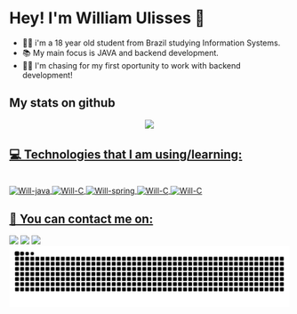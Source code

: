# Hey! I'm William Ulisses 👋

- 👨‍🎓 i'm a 18 year old student from Brazil studying Information Systems.
- 📚 My main focus is JAVA and backend development.
- 👨‍💻 I'm chasing for my first oportunity to work with backend development!

## My stats on github

<div align="center">
  <a href="https://github.com/willUlisses">
  <img height="160em" src="https://github-readme-stats.vercel.app/api?username=willUlisses&show_icons=true&theme=dark&include_all_commits=true&count_private=true"/>
</div>

   
## 💻 Technologies that I am using/learning:
  
<div style="display: inline_block"><br>
  <img align="center" alt="Will-java" height="50" width="50" src="https://cdn.jsdelivr.net/gh/devicons/devicon/icons/java/java-original-wordmark.svg" />
  <img align="center" alt="Will-C" height="50" width="50" src="https://cdn.jsdelivr.net/gh/devicons/devicon@latest/icons/c/c-original.svg" />
  <img align="center" alt="Will-spring" height="50" width="50" src="https://cdn.jsdelivr.net/gh/devicons/devicon@latest/icons/spring/spring-original.svg" />
  <img align="center" alt="Will-C" height="50" width="50" src="https://cdn.jsdelivr.net/gh/devicons/devicon@latest/icons/postgresql/postgresql-original.svg" />
  <img align="center" alt="Will-C" height="50" width="50" src="https://cdn.jsdelivr.net/gh/devicons/devicon@latest/icons/git/git-original.svg" />
  
</div>
  
  ## 📨 You can contact me on:
  
  <div>
    <a href="mailto:willuliss3s@gmail.com" target="_blank"><img src="https://img.shields.io/badge/Gmail-D14836?style=for-the-badge&logo=gmail&logoColor=white" target="_blank"></a>
    <a href="www.linkedin.com/in/willulisses" target="_blank"><img src="https://img.shields.io/badge/-LinkedIn-%230077B5?style=for-the-badge&logo=linkedin&logoColor=white" target="_blank"></a> 
    <a href="https://www.instagram.com/_williamulisses/" target="_blank"><img src="https://img.shields.io/badge/-Instagram-%23E4405F?style=for-the-badge&logo=instagram&logoColor=white" target="_blank"></a>
  </div>

  <picture>
  <source media="(prefers-color-scheme: dark)" srcset="https://raw.githubusercontent.com/willUlisses/willUlisses/output/github-snake-dark.svg" />
  <source media="(prefers-color-scheme: light)" srcset="https://raw.githubusercontent.com/willUlisses/willUlisses/output/github-snake.svg" />
  <img alt="github-snake" src="https://raw.githubusercontent.com/willUlisses/willUlisses/output/github-snake.svg" />
</picture>
  
 

